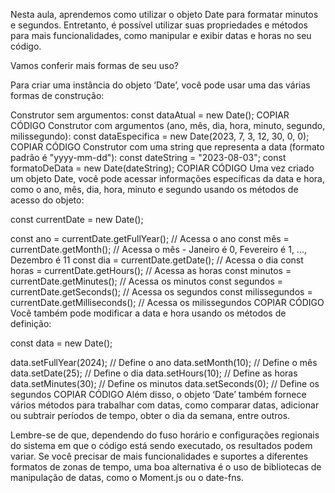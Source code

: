 Nesta aula, aprendemos como utilizar o objeto Date para formatar minutos e segundos. Entretanto, é possível utilizar suas propriedades e métodos para mais funcionalidades, como manipular e exibir datas e horas no seu código.

Vamos conferir mais formas de seu uso?

Para criar uma instância do objeto ‘Date’, você pode usar uma das várias formas de construção:

Construtor sem argumentos:
const dataAtual = new Date();
COPIAR CÓDIGO
Construtor com argumentos (ano, mês, dia, hora, minuto, segundo, milissegundo):
const dataEspecifica = new Date(2023, 7, 3, 12, 30, 0, 0);
COPIAR CÓDIGO
Construtor com uma string que representa a data (formato padrão é "yyyy-mm-dd"):
const dateString = "2023-08-03";
const formatoDeData = new Date(dateString);
COPIAR CÓDIGO
Uma vez criado um objeto Date, você pode acessar informações específicas da data e hora, como o ano, mês, dia, hora, minuto e segundo usando os métodos de acesso do objeto:

const currentDate = new Date();

const ano = currentDate.getFullYear();  // Acessa o ano
const mês = currentDate.getMonth(); // Acessa o mês - Janeiro é 0, Fevereiro é 1, ..., Dezembro é 11
const dia = currentDate.getDate(); // Acessa o dia
const horas = currentDate.getHours(); // Acessa as horas 
const minutos = currentDate.getMinutes(); // Acessa os minutos
const segundos = currentDate.getSeconds(); // Acessa os segundos
const milissegundos = currentDate.getMilliseconds();  // Acessa os milissegundos 
COPIAR CÓDIGO
Você também pode modificar a data e hora usando os métodos de definição:

const data = new Date();

data.setFullYear(2024);  // Define o ano
data.setMonth(10); // Define o mês
data.setDate(25); // Define o dia
data.setHours(10);  // Define as horas
data.setMinutes(30); // Define os minutos
data.setSeconds(0); // Define os segundos
COPIAR CÓDIGO
Além disso, o objeto ‘Date’ também fornece vários métodos para trabalhar com datas, como comparar datas, adicionar ou subtrair períodos de tempo, obter o dia da semana, entre outros.

Lembre-se de que, dependendo do fuso horário e configurações regionais do sistema em que o código está sendo executado, os resultados podem variar. Se você precisar de mais funcionalidades e suportes a diferentes formatos de zonas de tempo, uma boa alternativa é o uso de bibliotecas de manipulação de datas, como o Moment.js ou o date-fns.